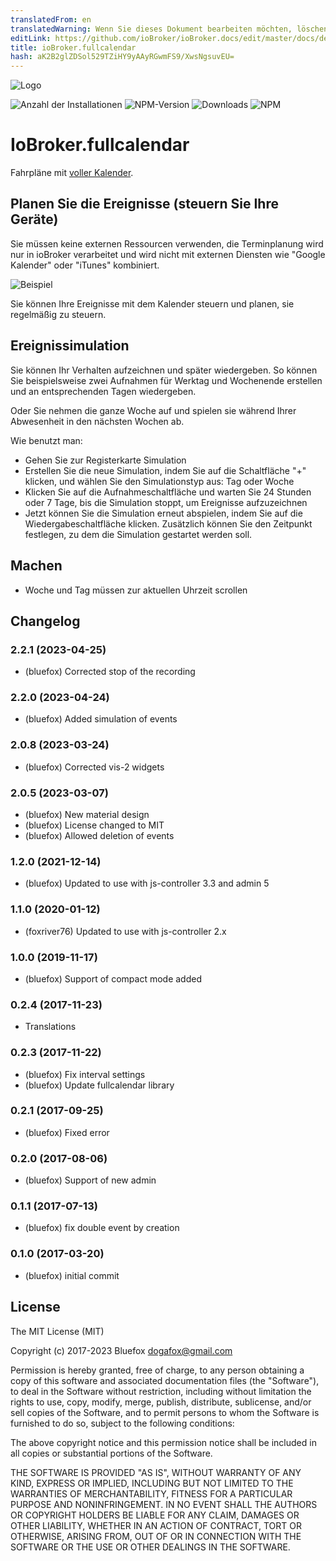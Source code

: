 ```yaml
---
translatedFrom: en
translatedWarning: Wenn Sie dieses Dokument bearbeiten möchten, löschen Sie bitte das Feld "translationsFrom". Andernfalls wird dieses Dokument automatisch erneut übersetzt
editLink: https://github.com/ioBroker/ioBroker.docs/edit/master/docs/de/adapterref/iobroker.fullcalendar/README.md
title: ioBroker.fullcalendar
hash: aK2B2glZDSol529TZiHY9yAAyRGwmFS9/XwsNgsuvEU=
---
```

![Logo](../../../en/adapterref/iobroker.fullcalendar/admin/fullcalendar.png)

![Anzahl der Installationen](http://iobroker.live/badges/fullcalendar-stable.svg)
![NPM-Version](http://img.shields.io/npm/v/iobroker.fullcalendar.svg)
![Downloads](https://img.shields.io/npm/dm/iobroker.fullcalendar.svg)
![NPM](https://nodei.co/npm/iobroker.fullcalendar.png?downloads=true)

# IoBroker.fullcalendar
Fahrpläne mit [voller Kalender](https://fullcalendar.io).

## Planen Sie die Ereignisse (steuern Sie Ihre Geräte)
Sie müssen keine externen Ressourcen verwenden, die Terminplanung wird nur in ioBroker verarbeitet und wird nicht mit externen Diensten wie "Google Kalender" oder "iTunes" kombiniert.

![Beispiel](../../../en/adapterref/iobroker.fullcalendar/img/example.png)

Sie können Ihre Ereignisse mit dem Kalender steuern und planen, sie regelmäßig zu steuern.

## Ereignissimulation
Sie können Ihr Verhalten aufzeichnen und später wiedergeben.
So können Sie beispielsweise zwei Aufnahmen für Werktag und Wochenende erstellen und an entsprechenden Tagen wiedergeben.

Oder Sie nehmen die ganze Woche auf und spielen sie während Ihrer Abwesenheit in den nächsten Wochen ab.

Wie benutzt man:

- Gehen Sie zur Registerkarte Simulation
- Erstellen Sie die neue Simulation, indem Sie auf die Schaltfläche "+" klicken, und wählen Sie den Simulationstyp aus: Tag oder Woche
- Klicken Sie auf die Aufnahmeschaltfläche und warten Sie 24 Stunden oder 7 Tage, bis die Simulation stoppt, um Ereignisse aufzuzeichnen
- Jetzt können Sie die Simulation erneut abspielen, indem Sie auf die Wiedergabeschaltfläche klicken. Zusätzlich können Sie den Zeitpunkt festlegen, zu dem die Simulation gestartet werden soll.

## Machen
- Woche und Tag müssen zur aktuellen Uhrzeit scrollen

<!-- Platzhalter für die nächste Version (am Zeilenanfang):

### **IN ARBEIT** -->

## Changelog
### 2.2.1 (2023-04-25)
* (bluefox) Corrected stop of the recording

### 2.2.0 (2023-04-24)
* (bluefox) Added simulation of events

### 2.0.8 (2023-03-24)
* (bluefox) Corrected vis-2 widgets

### 2.0.5 (2023-03-07)
* (bluefox) New material design
* (bluefox) License changed to MIT
* (bluefox) Allowed deletion of events

### 1.2.0 (2021-12-14)
* (bluefox) Updated to use with js-controller 3.3 and admin 5

### 1.1.0 (2020-01-12)
* (foxriver76) Updated to use with js-controller 2.x

### 1.0.0 (2019-11-17)
* (bluefox) Support of compact mode added

### 0.2.4 (2017-11-23)
* Translations

### 0.2.3 (2017-11-22)
* (bluefox) Fix interval settings
* (bluefox) Update fullcalendar library

### 0.2.1 (2017-09-25)
* (bluefox) Fixed error

### 0.2.0 (2017-08-06)
* (bluefox) Support of new admin

### 0.1.1 (2017-07-13)
* (bluefox) fix double event by creation

### 0.1.0 (2017-03-20)
* (bluefox) initial commit

## License
The MIT License (MIT)

Copyright (c) 2017-2023 Bluefox <dogafox@gmail.com>

Permission is hereby granted, free of charge, to any person obtaining a copy
of this software and associated documentation files (the "Software"), to deal
in the Software without restriction, including without limitation the rights
to use, copy, modify, merge, publish, distribute, sublicense, and/or sell
copies of the Software, and to permit persons to whom the Software is
furnished to do so, subject to the following conditions:

The above copyright notice and this permission notice shall be included in
all copies or substantial portions of the Software.

THE SOFTWARE IS PROVIDED "AS IS", WITHOUT WARRANTY OF ANY KIND, EXPRESS OR
IMPLIED, INCLUDING BUT NOT LIMITED TO THE WARRANTIES OF MERCHANTABILITY,
FITNESS FOR A PARTICULAR PURPOSE AND NONINFRINGEMENT. IN NO EVENT SHALL THE
AUTHORS OR COPYRIGHT HOLDERS BE LIABLE FOR ANY CLAIM, DAMAGES OR OTHER
LIABILITY, WHETHER IN AN ACTION OF CONTRACT, TORT OR OTHERWISE, ARISING FROM,
OUT OF OR IN CONNECTION WITH THE SOFTWARE OR THE USE OR OTHER DEALINGS IN
THE SOFTWARE.